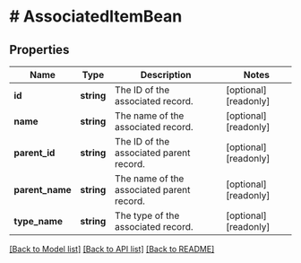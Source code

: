 # # AssociatedItemBean

## Properties

Name | Type | Description | Notes
------------ | ------------- | ------------- | -------------
**id** | **string** | The ID of the associated record. | [optional] [readonly]
**name** | **string** | The name of the associated record. | [optional] [readonly]
**parent_id** | **string** | The ID of the associated parent record. | [optional] [readonly]
**parent_name** | **string** | The name of the associated parent record. | [optional] [readonly]
**type_name** | **string** | The type of the associated record. | [optional] [readonly]

[[Back to Model list]](../../README.md#models) [[Back to API list]](../../README.md#endpoints) [[Back to README]](../../README.md)
